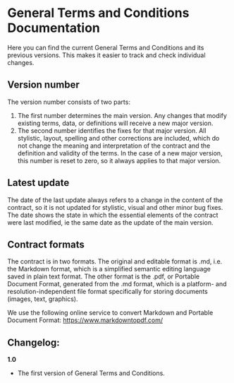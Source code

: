 # General Terms and Conditions Documentation

Here you can find the current General Terms and Conditions and its previous versions. This makes it easier to track and check individual changes.

## Version number

The version number consists of two parts:

1. The first number determines the main version. Any changes that modify existing terms, data, or definitions will receive a new major version.
2. The second number identifies the fixes for that major version. All stylistic, layout, spelling and other corrections are included, which do not change the meaning and interpretation of the contract and the definition and validity of the terms. In the case of a new major version, this number is reset to zero, so it always applies to that major version.

## Latest update

The date of the last update always refers to a change in the content of the contract, so it is not updated for stylistic, visual and other minor bug fixes. The date shows the state in which the essential elements of the contract were last modified, ie the same date as the update of the main version.

## Contract formats

The contract is in two formats. The original and editable format is .md, i.e. the Markdown format, which is a simplified semantic editing language saved in plain text format. The other format is the .pdf, or Portable Document Format, generated from the .md format, which is a platform- and resolution-independent file format specifically for storing documents (images, text, graphics).

We use the following online service to convert Markdown and Portable Document Format:
https://www.markdowntopdf.com/

## Changelog:

**1.0**

- The first version of General Terms and Conditions.
